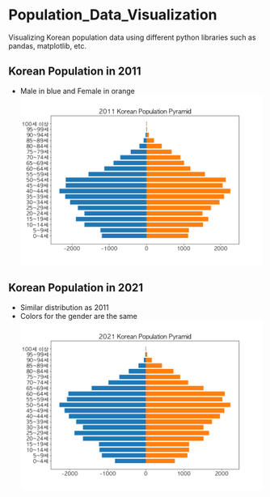 # Population_Data_Visualization

Visualizing Korean population data using different python libraries such as pandas, matplotlib, etc.

## Korean Population in 2011

-   Male in blue and Female in orange
    <img src='2011_KOpopulation.png' style='background-color: white'>

## Korean Population in 2021

-   Similar distribution as 2011
-   Colors for the gender are the same
    <img src='2021_KOpopulation.png' style='background-color: white'>
